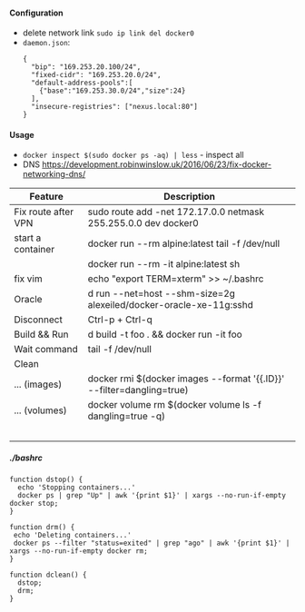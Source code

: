 #### Configuration
- delete network link `sudo ip link del docker0`
- `daemon.json`:
    ```
    {
      "bip": "169.253.20.100/24",
      "fixed-cidr": "169.253.20.0/24",
      "default-address-pools":[
        {"base":"169.253.30.0/24","size":24}
      ],
      "insecure-registries": ["nexus.local:80"]
    }
    ```


#### Usage

- `docker inspect $(sudo docker ps -aq) | less` - inspect all
- DNS https://development.robinwinslow.uk/2016/06/23/fix-docker-networking-dns/

| Feature                | Description                                                                        |
|----------------------- | -----------------------------------------------------------------------------------|
| Fix route after VPN    | sudo route add -net 172.17.0.0 netmask 255.255.0.0 dev docker0                     |
| start a container      | docker run --rm alpine:latest tail -f /dev/null                                    |
|                        | docker run --rm -it alpine:latest sh
| fix vim                | echo "export TERM=xterm" >> ~/.bashrc                                              |
| Oracle                 | d run --net=host --shm-size=2g alexeiled/docker-oracle-xe-11g:sshd                 |
| Disconnect             | Ctrl-p + Ctrl-q                                                                    |
| Build && Run           | d build -t foo . && docker run -it foo                                             |
| Wait command           | tail -f /dev/null                                                                  |
| Clean                  |                                                                                    |
| ... (images)           | docker rmi $(docker images --format '{{.ID}}' --filter=dangling=true)              |
| ... (volumes)          | docker volume rm $(docker volume ls -f dangling=true -q)                           |
|                        |                                                                                    |
|                        |                                                                                    |
|                        |                                                                                    |
|                        |                                                                                    |
|                        |                                                                                    |

##### ./bashrc
```
function dstop() {
  echo 'Stopping containers...'
  docker ps | grep "Up" | awk '{print $1}' | xargs --no-run-if-empty docker stop;
}

function drm() {
 echo 'Deleting containers...'
 docker ps --filter "status=exited" | grep "ago" | awk '{print $1}' | xargs --no-run-if-empty docker rm;
}

function dclean() {
  dstop;
  drm;
}
```
